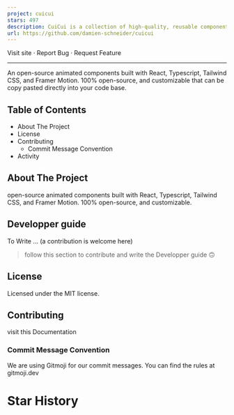 ```yaml
---
project: cuicui
stars: 497
description: CuiCui is a collection of high-quality, reusable components designed to streamline the development of your web applications. With a focus on providing essential UI elements, pre-built blocks, and templates, CuiCui enables you to quickly and effortlessly create professional-grade websites and SaaS platforms featuring top-notch user interfaces.
url: https://github.com/damien-schneider/cuicui
---
```


Visit site · Report Bug · Request Feature

* * *

An open-source animated components built with React, Typescript, Tailwind CSS, and Framer Motion. 100% open-source, and customizable that can be copy pasted directly into your code base.

Table of Contents
-----------------

-   About The Project
-   License
-   Contributing
    -   Commit Message Convention
-   Activity

About The Project
-----------------

open-source animated components built with React, Typescript, Tailwind CSS, and Framer Motion. 100% open-source, and customizable.

Developper guide
----------------

To Write ... (a contribution is welcome here)

> follow this section to contribute and write the Developper guide 🙃

License
-------

Licensed under the MIT license.

Contributing
------------

visit this Documentation

### Commit Message Convention

We are using Gitmoji for our commit messages. You can find the rules at gitmoji.dev

Star History
============
